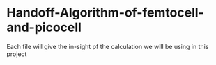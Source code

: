 # Handoff-Algorithm-of-femtocell-and-picocell

Each file will give the in-sight pf the calculation we will be using in this project
